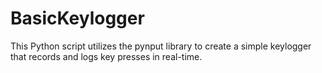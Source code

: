 # BasicKeylogger
 This Python script utilizes the pynput library to create a simple keylogger that records and logs key presses in real-time. 
